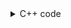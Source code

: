 <details><summary>C++ code</summary>

Runtime `17 ms` Beats `81.26%`.<br>
Memory `17.1 MB` Beats `45.20%`.

![](../../../../assets/57.png)

</details>
